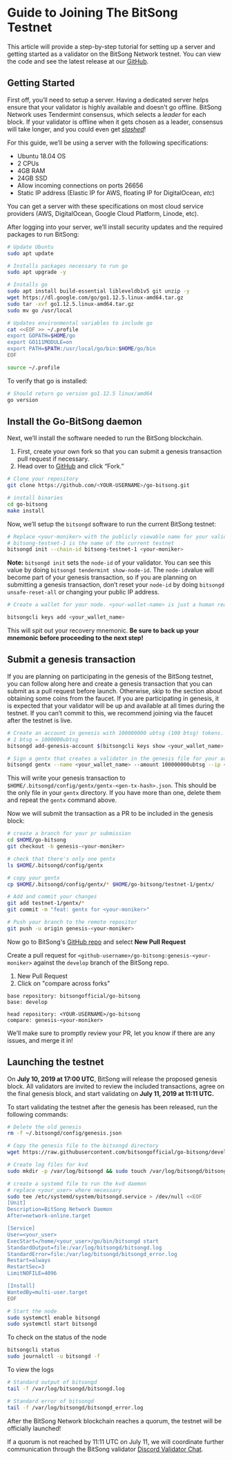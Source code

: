 # Guide to Joining The BitSong Testnet

This article will provide a step-by-step tutorial for setting up a server and getting started as a validator on the BitSong Network testnet. You can view the code and see the latest release at our [GitHub](https://github.com/bitsongofficial/go-bitsong).

## Getting Started

First off, you’ll need to setup a server. Having a dedicated server helps ensure that your validator is highly available and doesn’t go offline. BitSong Network uses Tendermint consensus, which selects a  _leader_  for each block. If your validator is offline when it gets chosen as a leader, consensus will take longer, and you could even get  [_slashed_](https://medium.com/coinmonks/cosmos-atom-staking-guide-4a4e703c998a)!

For this guide, we’ll be using a server with the following specifications:

-   Ubuntu 18.04 OS
-   2 CPUs
-   4GB RAM
-   24GB SSD
-   Allow incoming connections on ports 26656
-   Static IP address (Elastic IP for AWS, floating IP for DigitalOcean,  _etc_)

You can get a server with these specifications on most cloud service providers (AWS, DigitalOcean, Google Cloud Platform, Linode, etc).

After logging into your server, we’ll install security updates and the required packages to run BitSong:

```bash
# Update Ubuntu
sudo apt update

# Installs packages necessary to run go
sudo apt upgrade -y 

# Installs go
sudo apt install build-essential libleveldb1v5 git unzip -y
wget https://dl.google.com/go/go1.12.5.linux-amd64.tar.gz
sudo tar -xvf go1.12.5.linux-amd64.tar.gz
sudo mv go /usr/local

# Updates environmental variables to include go
cat <<EOF >> ~/.profile
export GOPATH=$HOME/go
export GO111MODULE=on
export PATH=$PATH:/usr/local/go/bin:$HOME/go/bin
EOF

source ~/.profile
```
To verify that go is installed:

```bash
# Should return go version go1.12.5 linux/amd64
go version
```

## Install the Go-BitSong daemon

Next, we’ll install the software needed to run the BitSong blockchain.
1) First, create your own fork so that you can submit a genesis transaction pull request if necessary.
2) Head over to [GitHub](https://github.com/bitsongofficial/go-bitsong) and click “Fork.”

```bash
# Clone your repository
git clone https://github.com/<YOUR-USERNAME>/go-bitsong.git

# install binaries
cd go-bitsong
make install
```

Now, we’ll setup the `bitsongd` software to run the current BitSong testnet:

```bash
# Replace <your-moniker> with the publicly viewable name for your validator.
# bitsong-testnet-1 is the name of the current testnet
bitsongd init --chain-id bitsong-testnet-1 <your-moniker>
```

**Note:** `bitsongd init` sets the `node-id` of your validator. You can see this value by doing `bitsongd tendermint show-node-id`. The `node-id`value will become part of your genesis transaction, so if you are planning on submitting a genesis transaction, don’t reset your `node-id` by doing `bitsongd unsafe-reset-all` or changing your public IP address.

```bash
# Create a wallet for your node. <your-wallet-name> is just a human readable name you can use to remember your wallet. It can be the same or different than your moniker.

bitsongcli keys add <your_wallet_name>
```
This will spit out your recovery mnemonic. 
**Be sure to back up your mnemonic before proceeding to the next step!**

## Submit a genesis transaction

If you are planning on participating in the genesis of the BitSong testnet, you can follow along here and create a genesis transaction that you can submit as a pull request before launch. Otherwise, skip to the section about obtaining some coins from the faucet. If you are participating in genesis, it is expected that your validator will be up and available at all times during the testnet. If you can’t commit to this, we recommend joining via the faucet after the testnet is live.

```bash
# Create an account in genesis with 100000000 ubtsg (100 btsg) tokens. Don't change the amount of ubtsg tokens so that we can have equal distribution among genesis participants.
# 1 btsg = 1000000ubtsg
bitsongd add-genesis-account $(bitsongcli keys show <your_wallet_name> -a) 100000000ubtsg

# Sign a gentx that creates a validator in the genesis file for your account. Note to pass your public ip to the --ip flag.
bitsongd gentx --name <your_wallet_name> --amount 100000000ubtsg --ip <your-public-ip>
```

This will write your genesis transaction to `$HOME/.bitsongd/config/gentx/gentx-<gen-tx-hash>.json`. This should be the only file in your `gentx` directory. If you have more than one, delete them and repeat the `gentx` command above.

Now we will submit the transaction as a PR to be included in the genesis block:

```bash
# create a branch for your pr submission
cd $HOME/go-bitsong
git checkout -b genesis-<your-moniker>

# check that there's only one gentx
ls $HOME/.bitsongd/config/gentx

# copy your gentx
cp $HOME/.bitsongd/config/gentx/* $HOME/go-bitsong/testnet-1/gentx/

# Add and commit your changes
git add testnet-1/gentx/*
git commit -m "feat: gentx for <your-moniker>"

# Push your branch to the remote repositor
git push -u origin genesis-<your-moniker>
```

Now go to BitSong's [GitHub repo](https://github.com/bitsongofficial/go-bitsong/pulls) and select **New Pull Request**

Create a pull request for `<github-username>/go-bitsong:genesis-<your-moniker>` against the `develop` branch of the BitSong repo.

1) New Pull Request
2) Click on "compare across forks"

```
base repository: bitsongofficial/go-bitsong
base: develop

head repository: <YOUR-USERNAME>/go-bitsong
compare: genesis-<your-moniker>
```

We’ll make sure to promptly review your PR, let you know if there are any issues, and merge it in!

## Launching the testnet

On **July 10, 2019 at 17:00 UTC**, BitSong will release the proposed genesis block. All validators are invited to review the included transactions, agree on the final genesis block, and start validating on **July 11, 2019 at 11:11 UTC.**

To start validating the testnet after the genesis has been released, run the following commands:

```bash
# Delete the old genesis
rm -f ~/.bitsongd/config/genesis.json

# Copy the genesis file to the bitsongd directory
wget https://raw.githubusercontent.com/bitsongofficial/go-bitsong/develop/testnet-1/genesis.json -P ~/.bitsongd/config

# Create log files for kvd
sudo mkdir -p /var/log/bitsongd && sudo touch /var/log/bitsongd/bitsongd.log && sudo touch /var/log/bitsongd/bitsongd_error.log

# create a systemd file to run the kvd daemon
# replace <your_user> where necessary
sudo tee /etc/systemd/system/bitsongd.service > /dev/null <<EOF
[Unit]
Description=BitSong Network Daemon
After=network-online.target

[Service]
User=<your_user>
ExecStart=/home/<your_user>/go/bin/bitsongd start
StandardOutput=file:/var/log/bitsongd/bitsongd.log
StandardError=file:/var/log/bitsongd/bitsongd_error.log
Restart=always
RestartSec=3
LimitNOFILE=4096

[Install]
WantedBy=multi-user.target
EOF

# Start the node
sudo systemctl enable bitsongd
sudo systemctl start bitsongd
```

To check on the status of the node

```bash
bitsongcli status
sudo journalctl -u bitsongd -f
```

To view the logs

```bash
# Standard output of bitsongd
tail -f /var/log/bitsongd/bitsongd.log

# Standard error of bitsongd
tail -f /var/log/bitsongd/bitsongd_error.log
```

After the BitSong Network blockchain reaches a quorum, the testnet will be officially launched!

If a quorum is not reached by 11:11 UTC on July 11, we will coordinate further communication through the BitSong validator [Discord Validator Chat](https://discord.gg/qSFUps6).